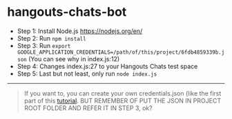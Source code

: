 # hangouts-chats-bot
- Step 1: Install Node.js https://nodejs.org/en/
- Step 2: Run `npm install`
- Step 3: Run `export GOOGLE_APPLICATION_CREDENTIALS=/path/of/this/project/6fdb4859339b.json` (You can see why in index.js:12)
- Step 4: Changes index.js:27 to your Hangouts Chats test space
- Step 5: Last but not least, only run `node index.js`

***
> If you want to, you can create your own credentials.json (like the first part of this [tutorial](https://developers.google.com/hangouts/chat/how-tos/service-accounts). BUT REMEMBER OF PUT THE JSON IN PROJECT ROOT FOLDER AND REFER IT IN STEP 3, ok?
